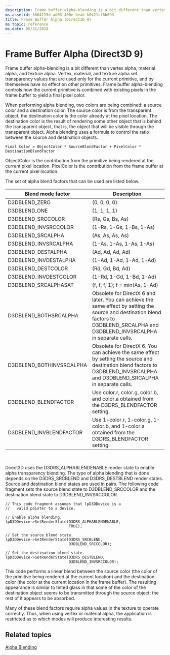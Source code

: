 ```yaml
---
description: Frame buffer alpha-blending is a bit different than vertex alpha, material alpha, and texture alpha.
ms.assetid: 3664215d-ad03-400e-beab-b0421cf6b693
title: Frame Buffer Alpha (Direct3D 9)
ms.topic: reference
ms.date: 05/31/2018
---
```


# Frame Buffer Alpha (Direct3D 9)

Frame buffer alpha-blending is a bit different than vertex alpha, material alpha, and texture alpha. Vertex, material, and texture alpha set transparency values that are used only for the current primitive, and by themselves have no effect on other primitives. Frame buffer alpha-blending controls how the current primitive is combined with existing pixels in the frame buffer to yield a final pixel color.

When performing alpha blending, two colors are being combined: a source color and a destination color. The source color is from the transparent object, the destination color is the color already at the pixel location. The destination color is the result of rendering some other object that is behind the transparent object, that is, the object that will be visible through the transparent object. Alpha blending uses a formula to control the ratio between the source and destination objects.


```
Final Color = ObjectColor * SourceBlendFactor + PixelColor * DestinationBlendFactor 
```



ObjectColor is the contribution from the primitive being rendered at the current pixel location. PixelColor is the contribution from the frame buffer at the current pixel location.

The set of alpha blend factors that can be used are listed below.



| Blend mode factor         | Description                                                                                                                                                                              |
|---------------------------|------------------------------------------------------------------------------------------------------------------------------------------------------------------------------------------|
| D3DBLEND\_ZERO            | (0, 0, 0, 0)                                                                                                                                                                             |
| D3DBLEND\_ONE             | (1, 1, 1, 1)                                                                                                                                                                             |
| D3DBLEND\_SRCCOLOR        | (Rs, Gs, Bs, As)                                                                                                                                                                         |
| D3DBLEND\_INVSRCCOLOR     | (1-Rs, 1-Gs, 1-Bs, 1-As)                                                                                                                                                                 |
| D3DBLEND\_SRCALPHA        | (As, As, As, As)                                                                                                                                                                         |
| D3DBLEND\_INVSRCALPHA     | (1-As, 1-As, 1-As, 1-As)                                                                                                                                                                 |
| D3DBLEND\_DESTALPHA       | (Ad, Ad, Ad, Ad)                                                                                                                                                                         |
| D3DBLEND\_INVDESTALPHA    | (1-Ad, 1-Ad, 1-Ad, 1-Ad)                                                                                                                                                                 |
| D3DBLEND\_DESTCOLOR       | (Rd, Gd, Bd, Ad)                                                                                                                                                                         |
| D3DBLEND\_INVDESTCOLOR    | (1-Rd, 1-Gd, 1-Bd, 1-Ad)                                                                                                                                                                 |
| D3DBLEND\_SRCALPHASAT     | (f, f, f, 1); f = min(As, 1-Ad)                                                                                                                                                          |
| D3DBLEND\_BOTHSRCALPHA    | Obsolete for DirectX 6 and later. You can achieve the same effect by setting the source and destination blend factors to D3DBLEND\_SRCALPHA and D3DBLEND\_INVSRCALPHA in separate calls. |
| D3DBLEND\_BOTHINVSRCALPHA | Obsolete for DirectX 6. You can achieve the same effect by setting the source and destination blend factors to D3DBLEND\_INVSRCALPHA and D3DBLEND\_SRCALPHA in separate calls.           |
| D3DBLEND\_BLENDFACTOR     | Use color.r, color.g, color.b, and color.a obtained from the D3DRS\_BLENDFACTOR setting.                                                                                                 |
| D3DBLEND\_INVBLENDFACTOR  | Use 1-color.r, 1-color.g, 1-color.b, and 1-color.a obtained from the D3DRS\_BLENDFACTOR setting.                                                                                         |



 

Direct3D uses the D3DRS\_ALPHABLENDENABLE render state to enable alpha transparency blending. The type of alpha blending that is done depends on the D3DRS\_SRCBLEND and D3DRS\_DESTBLEND render states. Source and destination blend states are used in pairs. The following code fragment sets the source blend state to D3DBLEND\_SRCCOLOR and the destination blend state to D3DBLEND\_INVSRCCOLOR.


```
// This code fragment assumes that lpD3DDevice is a 
//   valid pointer to a device.

// Enable alpha blending.
lpD3DDevice->SetRenderState(D3DRS_ALPHABLENDENABLE, 
                            TRUE);

// Set the source blend state.
lpD3DDevice->SetRenderState(D3DRS_SRCBLEND, 
                            D3DBLEND_SRCCOLOR);

// Set the destination blend state.
lpD3DDevice->SetRenderState(D3DRS_DESTBLEND, 
                            D3DBLEND_INVSRCCOLOR);
```



This code performs a linear blend between the source color (the color of the primitive being rendered at the current location) and the destination color (the color at the current location in the frame buffer). The resulting appearance is similar to tinted glass in that some of the color of the destination object seems to be transmitted through the source object; the rest of it appears to be absorbed.

Many of these blend factors require alpha values in the texture to operate correctly. Thus, when using vertex or material alpha, the application is restricted as to which modes will produce interesting results.

## Related topics

<dl> <dt>

[Alpha Blending](alpha-blending.md)
</dt> </dl>

 

 



